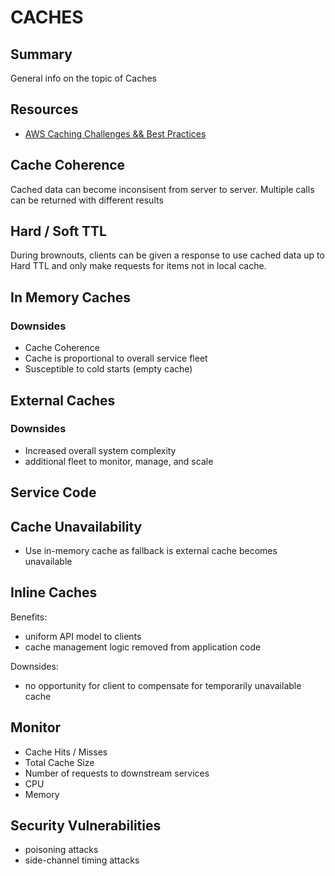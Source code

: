 # CACHES

## Summary

General info on the topic of Caches

## Resources

- [AWS Caching Challenges && Best Practices](https://aws.amazon.com/builders-library/caching-challenges-and-strategies/?did=ba_card&trk=ba_card)

## Cache Coherence

Cached data can become inconsisent from server to server. Multiple calls can be
returned with different results

## Hard / Soft TTL

During brownouts, clients can be given a response to use cached data up to
Hard TTL and only make requests for items not in local cache.

## In Memory Caches

### Downsides

- Cache Coherence
- Cache is proportional to overall service fleet
- Susceptible to cold starts (empty cache)

## External Caches

### Downsides

- Increased overall system complexity
- additional fleet to monitor, manage, and scale

## Service Code

## Cache Unavailability

- Use in-memory cache as fallback is external cache becomes unavailable

## Inline Caches

Benefits:

- uniform API model to clients
- cache management logic removed from application code

Downsides:

- no opportunity for client to compensate for temporarily unavailable cache

## Monitor

- Cache Hits / Misses
- Total Cache Size
- Number of requests to downstream services
- CPU
- Memory

## Security Vulnerabilities

- poisoning attacks
- side-channel timing attacks
